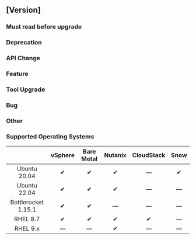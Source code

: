 ## [Version]

<!---
* EACH ENTRY SHOULD BE A SUMMARY OF THE CHANGE; BIG CHANGES GENERALLY REQUIRE MORE EXPLANATION.
* EACH ENTRY SHOULD BE ACCOMPANIED BY EITHER A PUBLIC ISSUE OR A PR (PREFER ISSUES OVER PRS).
* REREAD ALL ENTRIES FROM THE USERS PERSPECTIVE. WILL IT MAKE SENSE?
* IF A SECTION CONTAINS NO ENTRIES, REMOVE THE SECTION.
* IF ALL SECTIONS ARE EMPTY, YOU SHOULDN'T BE DOING A RELEASE!
-->

### Must read before upgrade
<!--
Discuss things a user _really_ needs to know before they upgrade. Its the kind of thing that if unread could
be disasterous.
-->

### Deprecation
<!--
Highlight features, APIs or behavior that we no longer want the user to use/rely on.
-->

### API Change
<!--
Highlight Custom Resource Definition and CLI changes (additions go under Features).
-->

### Feature
<!--
Highlight new additions to Custom Resource Definitions, CLI or any tool we provide for customers.
-->

### Tool Upgrade
<!--
Highlight all upgrades to tooling. Most of this information comes from the build tooling repo. Format as follows.

* Tool Name: <from version> to  <to version>

If we support multiple versions format as follows:

* Tool Name:
  * <from version> to <to version>
  * <from version> to <to version>
  * ...
-->

### Bug
<!--
Highlight bug fixes for all applications.
-->

### Other
<!--
Highlight any other changes such as tweaks to behavior.
-->

### Supported Operating Systems
<!--
List all supported OSs for each provider.
-->

|                     | vSphere | Bare Metal | Nutanix | CloudStack | Snow  |
| :----------:        | :-----: | :--------: | :-----: | :--------: | :---: |
| Ubuntu 20.04        | ✔       | ✔          | ✔       | —          | ✔     |
| Ubuntu 22.04        | ✔       | ✔          | ✔       | —          | —     |
| Bottlerocket 1.15.1 | ✔       | ✔          | —       | —          | —     |
| RHEL 8.7            | ✔       | ✔          | ✔       | ✔          | —     |
| RHEL 9.x            | —       | —          | ✔       | —          | —     |
